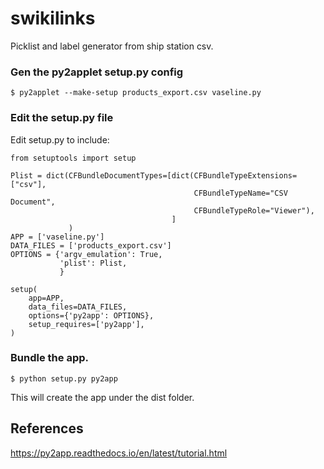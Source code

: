 # swikilinks 

Picklist and label generator from ship station csv. 

### Gen the py2applet setup.py config
```
$ py2applet --make-setup products_export.csv vaseline.py
```

### Edit the setup.py file
Edit setup.py to include:

```
from setuptools import setup

Plist = dict(CFBundleDocumentTypes=[dict(CFBundleTypeExtensions=["csv"],
                                         CFBundleTypeName="CSV Document",
                                         CFBundleTypeRole="Viewer"),
                                    ]
             )
APP = ['vaseline.py']
DATA_FILES = ['products_export.csv']
OPTIONS = {'argv_emulation': True,
           'plist': Plist,
           }

setup(
    app=APP,
    data_files=DATA_FILES,
    options={'py2app': OPTIONS},
    setup_requires=['py2app'],
)
```

### Bundle the app.
```
$ python setup.py py2app 
```

This will create the app under the dist folder.


## References
https://py2app.readthedocs.io/en/latest/tutorial.html

